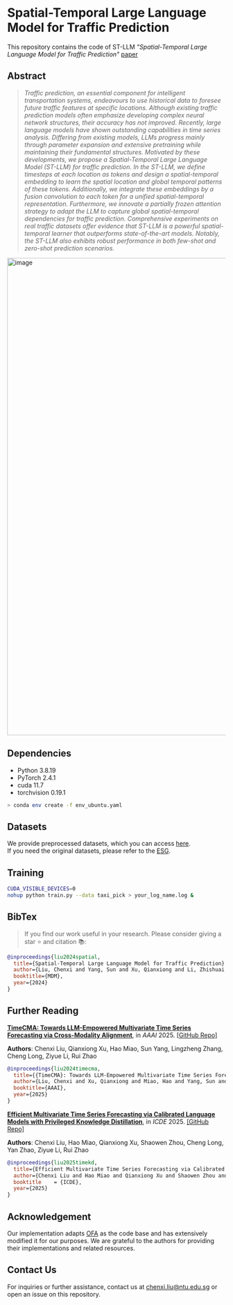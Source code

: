 # Spatial-Temporal Large Language Model for Traffic Prediction
This repository contains the code of ST-LLM *"Spatial-Temporal Large Language Model for Traffic Prediction"* [paper](https://github.com/ChenxiLiu-HNU/ST-LLM/blob/main/ST-LLM.pdf)

## Abstract
> *Traffic prediction, an essential component for intelligent transportation systems, endeavours to use historical data to foresee future traffic features at specific locations. Although existing traffic prediction models often emphasize developing complex neural network structures, their accuracy has not improved. Recently, large language models have shown outstanding capabilities in time series analysis. Differing from existing models, LLMs progress mainly through parameter expansion and extensive pretraining while maintaining their fundamental structures. Motivated by these developments, we propose a Spatial-Temporal Large Language Model (ST-LLM) for traffic prediction. In the ST-LLM, we define timesteps at each location as tokens and design a spatial-temporal embedding to learn the spatial location and global temporal patterns of these tokens. Additionally, we integrate these embeddings by a fusion convolution to each token for a unified spatial-temporal representation. Furthermore, we innovate a partially frozen attention strategy to adapt the LLM to capture global spatial-temporal dependencies for traffic prediction. Comprehensive experiments on real traffic datasets offer evidence that ST-LLM is a powerful spatial-temporal learner that outperforms state-of-the-art models. Notably, the ST-LLM also exhibits robust performance in both few-shot and zero-shot prediction scenarios.*

<img width="1098" alt="image" src="https://github.com/ChenxiLiu-HNU/ST-LLM/assets/46647878/15bf40a4-333f-42ed-a241-32432a5484ce">

## Dependencies

* Python 3.8.19
* PyTorch 2.4.1
* cuda 11.7
* torchvision 0.19.1

```bash
> conda env create -f env_ubuntu.yaml
```

## Datasets
We provide preprocessed datasets, which you can access [here](https://drive.google.com/drive/folders/1iif59LObrPu-QrpL8Y6lWeajbn_gRf7v?usp=drive_link).   
If you need the original datasets, please refer to the [ESG](https://github.com/LiuZH-19/ESG).

## Training

```bash
CUDA_VISIBLE_DEVICES=0
nohup python train.py --data taxi_pick > your_log_name.log &
```

## BibTex
> If you find our work useful in your research. Please consider giving a star ⭐ and citation 📚:
```bibtex
@inproceedings{liu2024spatial,
  title={Spatial-Temporal Large Language Model for Traffic Prediction},
  author={Liu, Chenxi and Yang, Sun and Xu, Qianxiong and Li, Zhishuai and Long, Cheng and Li, Ziyue and Zhao, Rui},
  booktitle={MDM},
  year={2024}
}
```

## Further Reading
[**TimeCMA: Towards LLM-Empowered Multivariate Time Series Forecasting via Cross-Modality Alignment**](https://arxiv.org/abs/2406.01638), in *AAAI* 2025.
[\[GitHub Repo\]](https://github.com/ChenxiLiu-HNU/TimeCMA)

**Authors**: Chenxi Liu, Qianxiong Xu, Hao Miao, Sun Yang, Lingzheng Zhang, Cheng Long, Ziyue Li, Rui Zhao

```bibtex
@inproceedings{liu2024timecma,
  title={{TimeCMA}: Towards LLM-Empowered Multivariate Time Series Forecasting via Cross-Modality Alignment},
  author={Liu, Chenxi and Xu, Qianxiong and Miao, Hao and Yang, Sun and Zhang, Lingzheng and Long, Cheng and Li, Ziyue and Zhao, Rui},
  booktitle={AAAI},
  year={2025}
}
```

[**Efficient Multivariate Time Series Forecasting via Calibrated Language Models with Privileged Knowledge Distillation**]([https://arxiv.org/abs/2406.01638](https://arxiv.org/abs/2505.02138)), in *ICDE* 2025.
[\[GitHub Repo\]](https://github.com/ChenxiLiu-HNU/TimeKD)

**Authors**: Chenxi Liu, Hao Miao, Qianxiong Xu, Shaowen Zhou, Cheng Long, Yan Zhao, Ziyue Li, Rui Zhao

```bibtex
@inproceedings{liu2025timekd,
  title={Efficient Multivariate Time Series Forecasting via Calibrated Language Models with Privileged Knowledge Distillation},
  author={Chenxi Liu and Hao Miao and Qianxiong Xu and Shaowen Zhou and Cheng Long and Yan Zhao and Ziyue Li and Rui Zhao},
  booktitle    = {ICDE},
  year={2025}
}
```

## Acknowledgement
Our implementation adapts [OFA](https://github.com/DAMO-DI-ML/NeurIPS2023-One-Fits-All) as the code base and has extensively modified it for our purposes. We are grateful to the authors for providing their implementations and related resources.

## Contact Us
For inquiries or further assistance, contact us at [chenxi.liu@ntu.edu.sg](mailto:chenxi.liu@ntu.edu.sg) or open an issue on this repository.
